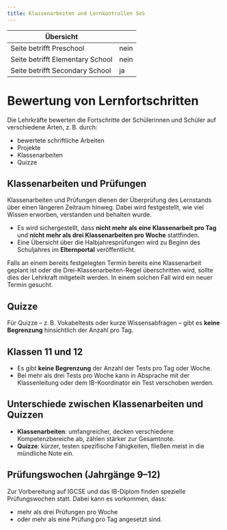 ```yaml
---
title: Klassenarbeiten und Lernkontrollen SeS
---
```

| Übersicht | |
| --- | --- |
| Seite betrifft Preschool | nein |
| Seite betrifft Elementary School | nein |
| Seite betrifft Secondary School | ja |

# Bewertung von Lernfortschritten

Die Lehrkräfte bewerten die Fortschritte der Schülerinnen und Schüler auf verschiedene Arten, z. B. durch:

- bewertete schriftliche Arbeiten  
- Projekte  
- Klassenarbeiten  
- Quizze  

## Klassenarbeiten und Prüfungen

Klassenarbeiten und Prüfungen dienen der Überprüfung des Lernstands über einen längeren Zeitraum hinweg. Dabei wird festgestellt, wie viel Wissen erworben, verstanden und behalten wurde.

- Es wird sichergestellt, dass **nicht mehr als eine Klassenarbeit pro Tag** und **nicht mehr als drei Klassenarbeiten pro Woche** stattfinden.  
- Eine Übersicht über die Halbjahresprüfungen wird zu Beginn des Schuljahres im **Elternportal** veröffentlicht.

Falls an einem bereits festgelegten Termin bereits eine Klassenarbeit geplant ist oder die Drei-Klassenarbeiten-Regel überschritten wird, sollte dies der Lehrkraft mitgeteilt werden. In einem solchen Fall wird ein neuer Termin gesucht.

## Quizze

Für Quizze – z. B. Vokabeltests oder kurze Wissensabfragen – gibt es **keine Begrenzung** hinsichtlich der Anzahl pro Tag.

## Klassen 11 und 12

- Es gibt **keine Begrenzung** der Anzahl der Tests pro Tag oder Woche.  
- Bei mehr als drei Tests pro Woche kann in Absprache mit der Klassenleitung oder dem IB-Koordinator ein Test verschoben werden.

## Unterschiede zwischen Klassenarbeiten und Quizzen

- **Klassenarbeiten**: umfangreicher, decken verschiedene Kompetenzbereiche ab, zählen stärker zur Gesamtnote.  
- **Quizze**: kürzer, testen spezifische Fähigkeiten, fließen meist in die mündliche Note ein.

## Prüfungswochen (Jahrgänge 9–12)

Zur Vorbereitung auf IGCSE und das IB-Diplom finden spezielle Prüfungswochen statt. Dabei kann es vorkommen, dass:

- mehr als drei Prüfungen pro Woche  
- oder mehr als eine Prüfung pro Tag angesetzt sind.
